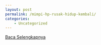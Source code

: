 ```yaml
---
layout: post
permalink: /mimpi-hp-rusak-hidup-kembali/
categories:
    - Uncategorized
---
```


[Baca Selengkapnya](/03)